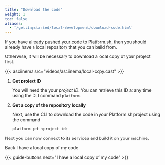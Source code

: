 ```yaml
---
title: "Download the code"
weight: 1
toc: false
aliases:
  - "/gettingstarted/local-development/download-code.html"
---
```



If you have already [pushed your code](/gettingstarted/introduction/own-code/_index.md) to Platform.sh, then you should already have a local repository that you can build from.

Otherwise, it will be necessary to download a local copy of your project first.

{{< asciinema src="videos/asciinema/local-copy.cast" >}}

1. **Get project ID**

    You will need the your *project ID*. You can retrieve this ID at any time using the CLI command `platform`.

2. **Get a copy of the repository locally**

    Next, use the CLI to download the code in your Platform.sh project using the command

    ```bash
    platform get <project id>
    ```

Next you can now connect to its services and build it on your machine.

<div class="buttons">
  <a class="button-link prev" onclick="gitbook.navigation.goPrev()">Back</a>
  <a class="button-link next" onclick="gitbook.navigation.goNext()">I have a local copy of my code</a>
</div>

{{< guide-buttons next="I have a local copy of my code" >}}
